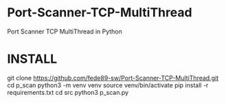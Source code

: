 # Port-Scanner-TCP-MultiThread
Port Scanner TCP MultiThread in Python

# INSTALL

git clone https://github.com/fede89-sw/Port-Scanner-TCP-MultiThread.git
cd p_scan
python3 -m venv venv
source venv/bin/activate
pip install -r requirements.txt
cd src
python3 p_scan.py

